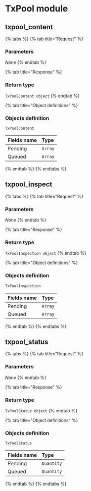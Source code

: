 # TxPool module

## txpool\_content

{% tabs %}
{% tab title="Request" %}
### **Parameters**

_None_
{% endtab %}

{% tab title="Response" %}
### Return type

`TxPoolContent object`
{% endtab %}

{% tab title="Object definitions" %}
### Objects definition

`TxPoolContent`

| Fields name | Type |
| :--- | :--- |
| Pending | `Array` |
| Queued | `Array` |
{% endtab %}
{% endtabs %}

## txpool\_inspect

{% tabs %}
{% tab title="Request" %}
### **Parameters**

_None_
{% endtab %}

{% tab title="Response" %}
### Return type

`TxPoolInspection object`
{% endtab %}

{% tab title="Object definitions" %}
### Objects definition

`TxPoolInspection`

| Fields name | Type |
| :--- | :--- |
| Pending | `Array` |
| Queued | `Array` |
{% endtab %}
{% endtabs %}

## txpool\_status

{% tabs %}
{% tab title="Request" %}
### **Parameters**

_None_
{% endtab %}

{% tab title="Response" %}
### Return type

`TxPoolStatus object`
{% endtab %}

{% tab title="Object definitions" %}
### Objects definition

`TxPoolStatus`

| Fields name | Type |
| :--- | :--- |
| Pending | `Quantity` |
| Queued | `Quantity` |
{% endtab %}
{% endtabs %}

